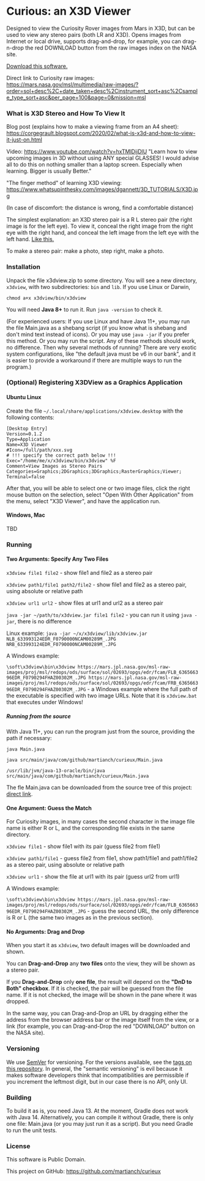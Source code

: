 
# Curious: an X3D Viewer

Designed to view the Curiosity Rover images from Mars in X3D, but can be used to view any stereo pairs (both LR and X3D).
Opens images from Internet or local drive, supports drag-and-drop, for example, you can drag-n-drop the red DOWNLOAD
button from the raw images index on the NASA site.

[Download this software.](https://github.com/martianch/curieux/releases)

Direct link to Curiosity raw images: https://mars.nasa.gov/msl/multimedia/raw-images/?order=sol+desc%2C+date_taken+desc%2Cinstrument_sort+asc%2Csample_type_sort+asc&per_page=100&page=0&mission=msl

### What is X3D Stereo and How To View It

Blog post (explains how to make a viewing frame from an A4 sheet): https://corgegrault.blogspot.com/2020/02/what-is-x3d-and-how-to-view-it-just-on.html

Video: https://www.youtube.com/watch?v=hxTMlDijDlU
"Learn how to view upcoming images in 3D without using ANY special GLASSES! I would advise all to do this on nothing smaller than a laptop screen.  Especially when learning.
Bigger is usually Better." 

"The finger method" of learning X3D viewing: https://www.whatsupinthesky.com/images/dgannett/3D_TUTORIALS/X3D.jpg

(In case of discomfort: the distance is wrong, find a comfortable distance)

The simplest explanation: an X3D stereo pair is a R L stereo pair (the right image is for the left eye).
To view it, conceal the right image from the right eye with the right hand, and conceal the left image from the left eye with the left hand.
[Like this.](https://1.bp.blogspot.com/-PhMNZxEyuVE/XlAqaTOKAeI/AAAAAAAAAQ0/UMxy463wwpUsSHS40IJuJtweWaSwWGhsgCLcBGAsYHQ/s1600/stereo-tits.png)

To make a stereo pair: make a photo, step right, make a photo.

### Installation

Unpack the file x3dview.zip to some directory. You will see a new directory, `x3dview`, with two subdirectories: `bin` and `lib`.
If you use Linux or Darwin, 
```
chmod a+x x3dview/bin/x3dview
```

You will need **Java 8+** to run it. Run `java -version` to check it. 

(For experienced users: If you use Linux and have Java 11+, you may run the file Main.java as a shebang script (if you know what is shebang and don't mind text instead of icons). Or you may use `java -jar` if you prefer this method. Or you may run the script. Any of these methods should work, no difference. Then why several methods of running? There are very exotic system configurations, like "the default java must be v6 in our bank", and it is easier to provide a workaround if there are multiple ways to run the program.)

### (Optional) Registering X3DView as a Graphics Application
#### Ubuntu Linux
Create the file `~/.local/share/applications/x3dview.desktop` with the following contents:
```
[Desktop Entry]
Version=0.1.2
Type=Application
Name=X3D Viewer
#Icon=/full/path/xxx.svg
# !!! specify the correct path below !!!
Exec="/home/me/x/x3dview/bin/x3dview" %F
Comment=View Images as Stereo Pairs
Categories=Graphics;2DGraphics;3DGraphics;RasterGraphics;Viewer;
Terminal=false
```

After that, you will be able to select one or two image files, click the right mouse button on the selection,
select "Open With Other Application" from the menu, select "X3D Viewer", and have the application run.

#### Windows, Mac
TBD


### Running

#### Two Arguments: Specify Any Two Files

`x3dview file1 file2` - show file1 and file2 as a stereo pair

`x3dview path1/file1 path2/file2` - show file1 and file2 as a stereo pair, using absolute or relative path

`x3dview url1 url2` - show files at url1 and url2 as a stereo pair

`java -jar ~/path/to/x3dview.jar file1 file2` - you can run it using `java -jar`, there is no difference

Linux example:
`java -jar ~/x/x3dview/lib/x3dview.jar NLB_633993124EDR_F0790000NCAM00289M_.JPG NRB_633993124EDR_F0790000NCAM00289M_.JPG`

A Windows example:

`\soft\x3dview\bin\x3dview https://mars.jpl.nasa.gov/msl-raw-images/proj/msl/redops/ods/surface/sol/02693/opgs/edr/fcam/FLB_636566396EDR_F0790294FHAZ00302M_.JPG https://mars.jpl.nasa.gov/msl-raw-images/proj/msl/redops/ods/surface/sol/02693/opgs/edr/fcam/FRB_636566396EDR_F0790294FHAZ00302M_.JPG` - a Windows example where the full path of the executable is specified with two image URLs. Note that it is `x3dview.bat` that executes under Windows!

##### Running from the source

With Java 11+, you can run the program just from the source, providing the path if necessary:

```
java Main.java

java src/main/java/com/github/martianch/curieux/Main.java

/usr/lib/jvm/java-13-oracle/bin/java src/main/java/com/github/martianch/curieux/Main.java
```

The fle Main.java can be downloaded from the source tree of this project: [direct link](https://raw.githubusercontent.com/martianch/curieux/master/src/main/java/com/github/martianch/curieux/Main.java).

#### One Argument: Guess the Match

For Curiosity images, in many cases the second character in the image file name is either R or L, and the corresponding file exists in the same directory.

`x3dview file1` - show file1 with its pair (guess file2 from file1)

`x3dview path1/file1` - guess file2 from file1, show path1/file1 and path1/file2 as a stereo pair, using absolute or relative path

`x3dview url1` - show the file at url1 with its pair (guess url2 from url1)

A Windows example:

`\soft\x3dview\bin\x3dview https://mars.jpl.nasa.gov/msl-raw-images/proj/msl/redops/ods/surface/sol/02693/opgs/edr/fcam/FLB_636566396EDR_F0790294FHAZ00302M_.JPG` - guess the second URL, the only difference is R or L (the same two images as in the previous section).

#### No Arguments: Drag and Drop

When you start it as `x3dview`, two default images will be downloaded and shown.

You can **Drag-and-Drop** any **two files** onto the view, they will be shown as a stereo pair.

If you **Drag-and-Drop** only **one file**, the result will depend on the **"DnD to Both" checkbox**. If it is checked, the pair will be guessed from the file name. If it is not checked, the image will be shown in the pane where it was dropped.

In the same way, you can Drag-and-Drop an URL by dragging either the address from the browser address bar or the image itself from the view, or a link (for example, you can Drag-and-Drop the red "DOWNLOAD" button on the NASA site).

### Versioning

We use [SemVer](http://semver.org/) for versioning. For the versions available, see the [tags on this repository](https://github.com/martianch/curieux/tags).
In general, the "semantic versioning" is evil because it makes software developers think that incompatibilities are permissible if you increment the leftmost digit,
but in our case there is no API, only UI.

### Building

To build it as is, you need Java 13. At the moment, Gradle does not work with Java 14.
Alternatively, you can compile it without Gradle, there is only one file: Main.java (or you may just run it as a script).
But you need Gradle to run the unit tests.

### License

This software is Public Domain.

This project on GitHub: https://github.com/martianch/curieux



